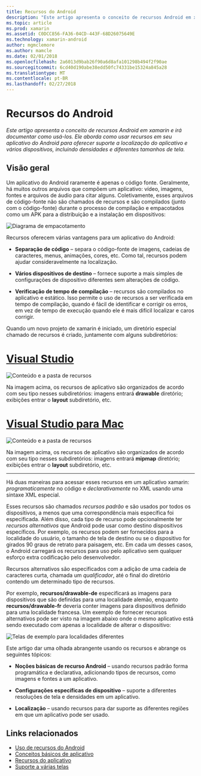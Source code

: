 ```yaml
---
title: Recursos do Android
description: "Este artigo apresenta o conceito de recursos Android em xamarin e irá documentar como usá-los. Ele aborda como usar recursos em seu aplicativo do Android para oferecer suporte a localização do aplicativo e vários dispositivos, incluindo densidades e diferentes tamanhos de tela."
ms.topic: article
ms.prod: xamarin
ms.assetid: C0DCC856-FA36-04CD-443F-68D26075649E
ms.technology: xamarin-android
author: mgmclemore
ms.author: mamcle
ms.date: 02/01/2018
ms.openlocfilehash: 2a6013d9bab26f90a6d8afa101298b494f2f90ae
ms.sourcegitcommit: 6cd40d190abe38edd50fc74331be15324a845a28
ms.translationtype: MT
ms.contentlocale: pt-BR
ms.lasthandoff: 02/27/2018
---
```

# <a name="android-resources"></a>Recursos do Android

_Este artigo apresenta o conceito de recursos Android em xamarin e irá documentar como usá-los. Ele aborda como usar recursos em seu aplicativo do Android para oferecer suporte a localização do aplicativo e vários dispositivos, incluindo densidades e diferentes tamanhos de tela._

<a name="Overview" />

## <a name="overview"></a>Visão geral

Um aplicativo do Android raramente é apenas o código fonte. Geralmente, há muitos outros arquivos que compõem um aplicativo: vídeo, imagens, fontes e arquivos de áudio para citar alguns. Coletivamente, esses arquivos de código-fonte não são chamados de recursos e são compilados (junto com o código-fonte) durante o processo de compilação e empacotados como um APK para a distribuição e a instalação em dispositivos:

![Diagrama de empacotamento](images/packaging-diagram.png)

Recursos oferecem várias vantagens para um aplicativo do Android:

-  **Separação de código** &ndash; separa o código-fonte de imagens, cadeias de caracteres, menus, animações, cores, etc. Como tal, recursos podem ajudar consideravelmente na localização.

-  **Vários dispositivos de destino** &ndash; fornece suporte a mais simples de configurações de dispositivo diferentes sem alterações de código.

-  **Verificação de tempo de compilação** &ndash; recursos são compilados no aplicativo e estático. Isso permite o uso de recursos a ser verificada em tempo de compilação, quando é fácil de identificar e corrigir os erros, em vez de tempo de execução quando ele é mais difícil localizar e caros corrigir.

Quando um novo projeto de xamarin é iniciado, um diretório especial chamado de recursos é criado, juntamente com alguns subdiretórios:

# <a name="visual-studiotabvswin"></a>[Visual Studio](#tab/vswin)

![Conteúdo e a pasta de recursos](images/resources-folder-vs.png)

Na imagem acima, os recursos de aplicativo são organizados de acordo com seu tipo nesses subdiretórios: imagens entrará **drawable** diretório; exibições entrar o **layout** subdiretório, etc.
 
# <a name="visual-studio-for-mactabvsmac"></a>[Visual Studio para Mac](#tab/vsmac)

![Conteúdo e a pasta de recursos](images/resources-folder-xs.png)

Na imagem acima, os recursos de aplicativo são organizados de acordo com seu tipo nesses subdiretórios: imagens entrará **mipmap** diretório; exibições entrar o **layout** subdiretório, etc.
 
-----

Há duas maneiras para acessar esses recursos em um aplicativo xamarin: *programaticamente* no código e *declarativamente* no XML usando uma sintaxe XML especial.

Esses recursos são chamados *recursos padrão* e são usados por todos os dispositivos, a menos que uma correspondência mais específica foi especificada. Além disso, cada tipo de recurso pode opcionalmente ter *recursos alternativos* que Android pode usar como destino dispositivos específicos. Por exemplo, os recursos podem ser fornecidos para a localidade do usuário, o tamanho de tela de destino ou se o dispositivo for girados 90 graus de retrato para paisagem, etc. Em cada um desses casos, o Android carregará os recursos para uso pelo aplicativo sem qualquer esforço extra codificação pelo desenvolvedor.

Recursos alternativos são especificados com a adição de uma cadeia de caracteres curta, chamada um *qualificador*, até o final do diretório contendo um determinado tipo de recursos.

Por exemplo, **recursos/drawable-de** especificará as imagens para dispositivos que são definidas para uma localidade alemão, enquanto **recursos/drawable-fr** deveria conter imagens para dispositivos definido para uma localidade francesa. Um exemplo de fornecer recursos alternativos pode ser visto na imagem abaixo onde o mesmo aplicativo está sendo executado com apenas a localidade de alterar o dispositivo:

![Telas de exemplo para localidades diferentes](images/localized-screenshots.png)

Este artigo dar uma olhada abrangente usando os recursos e abrange os seguintes tópicos:

-  **Noções básicas de recurso Android** &ndash; usando recursos padrão forma programática e declarativa, adicionando tipos de recursos, como imagens e fontes a um aplicativo.

-  **Configurações específicas de dispositivo** &ndash; suporte a diferentes resoluções de tela e densidades em um aplicativo.

-  **Localização** &ndash; usando recursos para dar suporte as diferentes regiões em que um aplicativo pode ser usado.


## <a name="related-links"></a>Links relacionados

- [Uso de recursos do Android](~/android/app-fundamentals/resources-in-android/android-assets.md)
- [Conceitos básicos de aplicativo](http://developer.android.com/guide/topics/fundamentals.html)
- [Recursos do aplicativo](http://developer.android.com/guide/topics/resources/index.html)
- [Suporte a várias telas](http://developer.android.com/guide/practices/screens_support.html)
